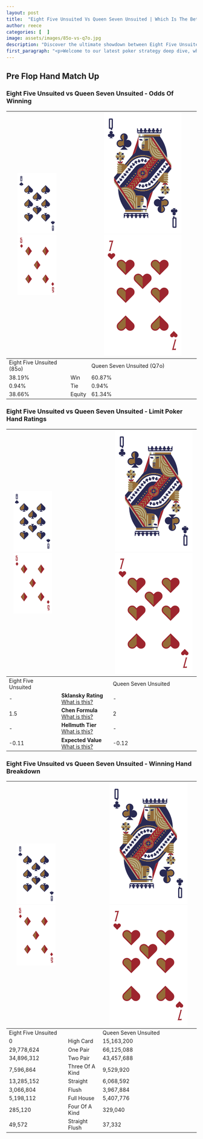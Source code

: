 ```yaml
---
layout: post
title:  "Eight Five Unsuited Vs Queen Seven Unsuited | Which Is The Better Hand In Poker? A Complete Guide"
author: reece
categories: [  ]
image: assets/images/85o-vs-q7o.jpg
description: "Discover the ultimate showdown between Eight Five Unsuited and Queen Seven Unsuited in poker! Uncover the odds, strategies, and scenarios where one hand triumphs over the other. Get ready to up your poker game with this thrilling analysis."
first_paragraph: "<p>Welcome to our latest poker strategy deep dive, where we're pitting two distinct hands against each other in a high-stakes showdown: Eight Five Unsuited vs Queen Seven Unsuited.</p><p>In the dynamic world of poker, every decision counts, and knowing which hand holds the upper hand is key to your success at the table.</p><p>In this article, we'll dissect these two hands, explore the scenarios where one dominates the other, and equip you with the knowledge to make strategic choices that can tip the odds in your favor.</p><p>Get ready to unravel the intriguing dynamics of these poker hands and elevate your game to new heights.</p>"
---
```




[comment]: # (sp0)

## Pre Flop Hand Match Up

<div class="table hand-ratings" markdown="1"> 



### Eight Five Unsuited vs Queen Seven Unsuited - Odds Of Winning


    
| ![image info](assets/images/hand1/8.png) ![image info](assets/images/hand1/5o.png) |  | ![image info](assets/images/hand2/Q.png) ![image info](assets/images/hand2/7o.png) |
| -------- | -------- | -------- |
| Eight Five Unsuited (85o) |  | Queen Seven Unsuited (Q7o) |
| 38.19% | Win | 60.87% |
| 0.94% | Tie | 0.94% |
| 38.66% | Equity | 61.34% |




[comment]: # (sp1)



### Eight Five Unsuited vs Queen Seven Unsuited - Limit Poker Hand Ratings


    
| ![image info](assets/images/hand1/8.png) ![image info](assets/images/hand1/5o.png) |  | ![image info](assets/images/hand2/Q.png) ![image info](assets/images/hand2/7o.png) |
| -------- | -------- | -------- |
| Eight Five Unsuited |  | Queen Seven Unsuited |
| - | **Sklansky Rating** [What is this?](/sklansky-rating-explained) | - |
| 1.5 | **Chen Formula** [What is this?](/chen-formula-explained) | 2 |
| - | **Hellmuth Tier** [What is this?](/Hellmuth-tier-explained) | - |
| -0.11 | **Expected Value** [What is this?](/expected-value-explained) | -0.12 |




[comment]: # (sp2)



### Eight Five Unsuited vs Queen Seven Unsuited - Winning Hand Breakdown


    
| ![image info](assets/images/hand1/8.png) ![image info](assets/images/hand1/5o.png) |  | ![image info](assets/images/hand2/Q.png) ![image info](assets/images/hand2/7o.png) |
| -------- | -------- | -------- |
| Eight Five Unsuited |  | Queen Seven Unsuited |
| 0 | High Card | 15,163,200 |
| 29,778,624 | One Pair | 66,125,088 |
| 34,896,312 | Two Pair | 43,457,688 |
| 7,596,864 | Three Of A Kind | 9,529,920 |
| 13,285,152 | Straight | 6,068,592 |
| 3,066,804 | Flush | 3,967,884 |
| 5,198,112 | Full House | 5,407,776 |
| 285,120 | Four Of A Kind | 329,040 |
| 49,572 | Straight Flush | 37,332 |




[comment]: # (sp3)



</div>

[comment]: # (sp4)



[comment]: # (sp5)

